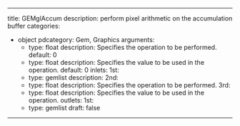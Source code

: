 
---
title: GEMglAccum
description: perform pixel arithmetic on the accumulation buffer
categories:
  - object
pdcategory: Gem, Graphics
arguments:
    - type: float
      description: Specifies the operation to be performed.
      default: 0
    - type: float
      description: Specifies the value to be used in the operation.
      default: 0
inlets:
  1st:
    - type: gemlist
      description:
  2nd:
    - type: float
      description: Specifies the operation to be performed.
  3rd:
    - type: float
      description: Specifies the value to be used in the operation.
outlets:
  1st:
    - type: gemlist
draft: false
---

